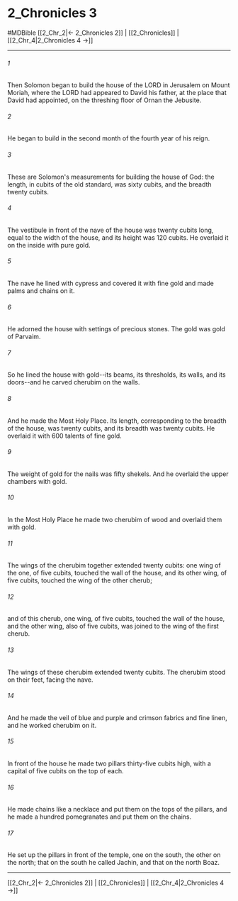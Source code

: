 # 2_Chronicles 3
#MDBible
[[2_Chr_2|← 2_Chronicles 2]] | [[2_Chronicles]] | [[2_Chr_4|2_Chronicles 4 →]]

***

###### 1 

Then Solomon began to build the house of the LORD in Jerusalem on Mount Moriah, where the LORD had appeared to David his father, at the place that David had appointed, on the threshing floor of Ornan the Jebusite. 

###### 2 

He began to build in the second month of the fourth year of his reign. 

###### 3 

These are Solomon's measurements for building the house of God: the length, in cubits of the old standard, was sixty cubits, and the breadth twenty cubits. 

###### 4 

The vestibule in front of the nave of the house was twenty cubits long, equal to the width of the house, and its height was 120 cubits. He overlaid it on the inside with pure gold. 

###### 5 

The nave he lined with cypress and covered it with fine gold and made palms and chains on it. 

###### 6 

He adorned the house with settings of precious stones. The gold was gold of Parvaim. 

###### 7 

So he lined the house with gold--its beams, its thresholds, its walls, and its doors--and he carved cherubim on the walls. 

###### 8 

And he made the Most Holy Place. Its length, corresponding to the breadth of the house, was twenty cubits, and its breadth was twenty cubits. He overlaid it with 600 talents of fine gold. 

###### 9 

The weight of gold for the nails was fifty shekels. And he overlaid the upper chambers with gold. 

###### 10 

In the Most Holy Place he made two cherubim of wood and overlaid them with gold. 

###### 11 

The wings of the cherubim together extended twenty cubits: one wing of the one, of five cubits, touched the wall of the house, and its other wing, of five cubits, touched the wing of the other cherub; 

###### 12 

and of this cherub, one wing, of five cubits, touched the wall of the house, and the other wing, also of five cubits, was joined to the wing of the first cherub. 

###### 13 

The wings of these cherubim extended twenty cubits. The cherubim stood on their feet, facing the nave. 

###### 14 

And he made the veil of blue and purple and crimson fabrics and fine linen, and he worked cherubim on it. 

###### 15 

In front of the house he made two pillars thirty-five cubits high, with a capital of five cubits on the top of each. 

###### 16 

He made chains like a necklace and put them on the tops of the pillars, and he made a hundred pomegranates and put them on the chains. 

###### 17 

He set up the pillars in front of the temple, one on the south, the other on the north; that on the south he called Jachin, and that on the north Boaz. 

***

[[2_Chr_2|← 2_Chronicles 2]] | [[2_Chronicles]] | [[2_Chr_4|2_Chronicles 4 →]]
